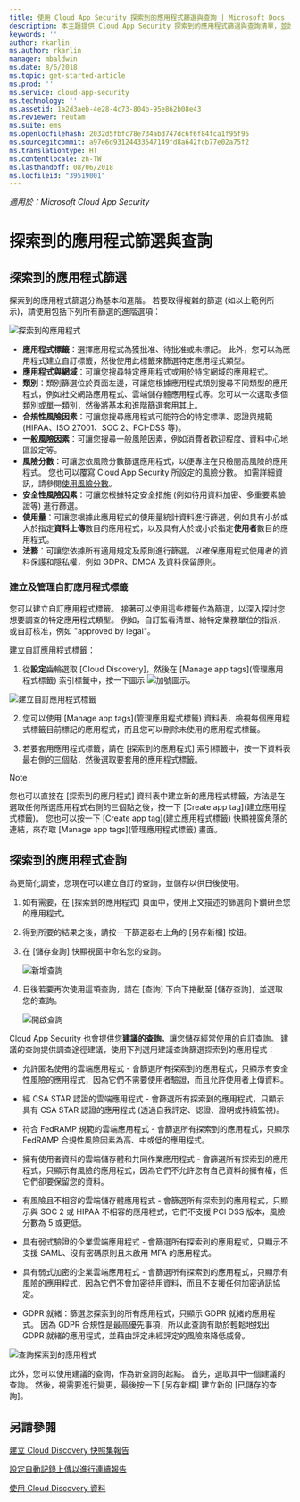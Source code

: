 ```yaml
---
title: 使用 Cloud App Security 探索到的應用程式篩選與查詢 | Microsoft Docs
description: 本主題提供 Cloud App Security 探索到的應用程式篩選與查詢清單，並說明如何使用它們。
keywords: ''
author: rkarlin
ms.author: rkarlin
manager: mbaldwin
ms.date: 8/6/2018
ms.topic: get-started-article
ms.prod: ''
ms.service: cloud-app-security
ms.technology: ''
ms.assetid: 1a2d3aeb-4e28-4c73-804b-95e862b08e43
ms.reviewer: reutam
ms.suite: ems
ms.openlocfilehash: 2032d5fbfc78e734abd747dc6f6f84fca1f95f95
ms.sourcegitcommit: a97e6d93124433547149fd8a642fcb77e02a75f2
ms.translationtype: HT
ms.contentlocale: zh-TW
ms.lasthandoff: 08/06/2018
ms.locfileid: "39519001"
---
```

*適用於：Microsoft Cloud App Security*

# <a name="discovered-app-filters-and-queries"></a>探索到的應用程式篩選與查詢

## <a name="discovered-app-filters"></a>探索到的應用程式篩選

探索到的應用程式篩選分為基本和進階。 若要取得複雜的篩選 (如以上範例所示)，請使用包括下列所有篩選的進階選項：

![探索到的應用程式](./media/discovered-apps.png)  


- **應用程式標籤**：選擇應用程式為獲批准、待批准或未標記。 此外，您可以為應用程式建立自訂標籤，然後使用此標籤來篩選特定應用程式類型。 
- **應用程式與網域**：可讓您搜尋特定應用程式或用於特定網域的應用程式。 
- **類別**：類別篩選位於頁面左邊，可讓您根據應用程式類別搜尋不同類型的應用程式，例如社交網路應用程式、雲端儲存體應用程式等。您可以一次選取多個類別或單一類別，然後將基本和進階篩選套用其上。
- **合規性風險因素**：可讓您搜尋應用程式可能符合的特定標準、認證與規範 (HIPAA、ISO 27001、SOC 2、PCI-DSS 等)。
- **一般風險因素**：可讓您搜尋一般風險因素，例如消費者歡迎程度、資料中心地區設定等。
- **風險分數**：可讓您依風險分數篩選應用程式，以便專注在只檢閱高風險的應用程式。 您也可以覆寫 Cloud App Security 所設定的風險分數。 如需詳細資訊，請參閱[使用風險分數](risk-score.md)。
- **安全性風險因素**：可讓您根據特定安全措施 (例如待用資料加密、多重要素驗證等) 進行篩選。
- **使用量**：可讓您根據此應用程式的使用量統計資料進行篩選，例如具有小於或大於指定**資料上傳**數目的應用程式，以及具有大於或小於指定**使用者**數目的應用程式。
- **法務**：可讓您依據所有適用規定及原則進行篩選，以確保應用程式使用者的資料保護和隱私權，例如 GDPR、DMCA 及資料保留原則。

### <a name="creating-and-managing-custom-app-tags"></a>建立及管理自訂應用程式標籤

您可以建立自訂應用程式標籤。 接著可以使用這些標籤作為篩選，以深入探討您想要調查的特定應用程式類型。 例如，自訂監看清單、給特定業務單位的指派，或自訂核准，例如 "approved by legal"。

建立自訂應用程式標籤：

1. 從**設定**齒輪選取 [Cloud Discovery]，然後在 [Manage app tags]\(管理應用程式標籤\) 索引標籤中，按一下圖示 ![加號圖示](./media/plus-icon.png)。 

![建立自訂應用程式標籤](./media/create-app-tag.png)

2. 您可以使用 [Manage app tags]\(管理應用程式標籤) 資料表，檢視每個應用程式標籤目前標記的應用程式，而且您可以刪除未使用的應用程式標籤。

3. 若要套用應用程式標籤，請在 [探索到的應用程式] 索引標籤中，按一下資料表最右側的三個點，然後選取要套用的應用程式標籤。 

> [!NOTE]
>您也可以直接在 [探索到的應用程式] 資料表中建立新的應用程式標籤，方法是在選取任何所選應用程式右側的三個點之後，按一下 [Create app tag]\(建立應用程式標籤)。 您也可以按一下 [Create app tag]\(建立應用程式標籤) 快顯視窗角落的連結，來存取 [Manage app tags]\(管理應用程式標籤) 畫面。

## <a name="discovered-app-queries"></a>探索到的應用程式查詢

為更簡化調查，您現在可以建立自訂的查詢，並儲存以供日後使用。 

1. 如有需要，在 [探索到的應用程式] 頁面中，使用上文描述的篩選向下鑽研至您的應用程式。 

2. 得到所要的結果之後，請按一下篩選器右上角的 [另存新檔] 按鈕。 

3. 在 [儲存查詢] 快顯視窗中命名您的查詢。

   ![新增查詢](./media/new-query.png)

4. 日後若要再次使用這項查詢，請在 [查詢] 下向下捲動至 [儲存查詢]，並選取您的查詢。 

   ![開啟查詢](./media/discovered-app-query.png)


Cloud App Security 也會提供您**建議的查詢**，讓您儲存經常使用的自訂查詢。 建議的查詢提供調查途徑建議，使用下列選用建議查詢篩選探索到的應用程式：

 - 允許匿名使用的雲端應用程式 - 會篩選所有探索到的應用程式，只顯示有安全性風險的應用程式，因為它們不需要使用者驗證，而且允許使用者上傳資料。

 - 經 CSA STAR 認證的雲端應用程式 - 會篩選所有探索到的應用程式，只顯示具有 CSA STAR 認證的應用程式 (透過自我評定、認證、證明或持續監視)。

 - 符合 FedRAMP 規範的雲端應用程式 - 會篩選所有探索到的應用程式，只顯示 FedRAMP 合規性風險因素為高、中或低的應用程式。 

 - 擁有使用者資料的雲端儲存體和共同作業應用程式 - 會篩選所有探索到的應用程式，只顯示有風險的應用程式，因為它們不允許您有自己資料的擁有權，但它們卻要保留您的資料。

 - 有風險且不相容的雲端儲存體應用程式 - 會篩選所有探索到的應用程式，只顯示與 SOC 2 或 HIPAA 不相容的應用程式，它們不支援 PCI DSS 版本，風險分數為 5 或更低。

 - 具有弱式驗證的企業雲端應用程式 - 會篩選所有探索到的應用程式，只顯示不支援 SAML、沒有密碼原則且未啟用 MFA 的應用程式。

 - 具有弱式加密的企業雲端應用程式 - 會篩選所有探索到的應用程式，只顯示有風險的應用程式，因為它們不會加密待用資料，而且不支援任何加密通訊協定。

- GDPR 就緒：篩選您探索到的所有應用程式，只顯示 GDPR 就緒的應用程式。 因為 GDPR 合規性是最高優先事項，所以此查詢有助於輕鬆地找出 GDPR 就緒的應用程式，並藉由評定未經評定的風險來降低威脅。
 
![查詢探索到的應用程式](./media/queries-discovered-apps.png)

 
此外，您可以使用建議的查詢，作為新查詢的起點。 首先，選取其中一個建議的查詢。 然後，視需要進行變更，最後按一下 [另存新檔] 建立新的 [已儲存的查詢]。


## <a name="see-also"></a>另請參閱
 
[建立 Cloud Discovery 快照集報告](create-snapshot-cloud-discovery-reports.md)

[設定自動記錄上傳以進行連續報告](configure-automatic-log-upload-for-continuous-reports.md)

[使用 Cloud Discovery 資料](working-with-cloud-discovery-data.md)

